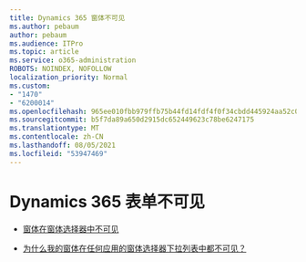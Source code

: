 ```yaml
---
title: Dynamics 365 窗体不可见
ms.author: pebaum
author: pebaum
ms.audience: ITPro
ms.topic: article
ms.service: o365-administration
ROBOTS: NOINDEX, NOFOLLOW
localization_priority: Normal
ms.custom:
- "1470"
- "6200014"
ms.openlocfilehash: 965ee010fbb979ffb75b44fd14fdf4f0f34cbdd445924aa52c0937b5b1f5cc8e
ms.sourcegitcommit: b5f7da89a650d2915dc652449623c78be6247175
ms.translationtype: MT
ms.contentlocale: zh-CN
ms.lasthandoff: 08/05/2021
ms.locfileid: "53947469"
---
```

# <a name="dynamics-365-form-not-visible"></a>Dynamics 365 表单不可见

* [窗体在窗体选择器中不可见](https://docs.microsoft.com/dynamics365/customer-engagement/customize/control-access-forms)

* [为什么我的窗体在任何应用的窗体选择器下拉列表中都不可见？](https://docs.microsoft.com/powerapps/maker/model-driven-apps/create-design-forms?branch=master#why-is-my-form-not-visible-in-the-form-selector-drop-down-in-my-app)
